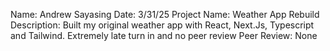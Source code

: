 Name: Andrew Sayasing
Date: 3/31/25
Project Name: Weather App Rebuild
Description: Built my original weather app with React, Next.Js, Typescript and Tailwind. Extremely late turn in and no peer review
Peer Review: None
